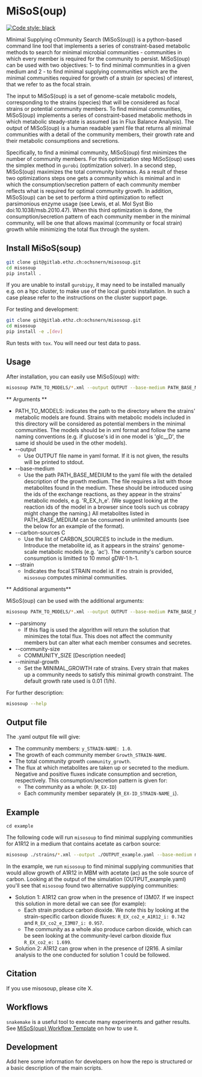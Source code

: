 # MiSoS(oup)

[![Code style: black](https://img.shields.io/badge/code%20style-black-000000.svg)](https://github.com/psf/black)

MInimal Supplying cOmmunity Search (MiSoS(oup)) is a python-based command line tool that implements a series of constraint-based metabolic methods to search for minimal microbial communities - communities in which every member is required for the community to persist. MiSoS(oup) can be used with two objectives: 1- to find minimal communities in a given medium and 2 - to find minimal supplying communities which are the minimal communities required for growth of a strain (or species) of interest, that we refer to as the focal strain.

The input to MiSoS(oup) is a set of genome-scale metabolic models, corresponding to the strains (species) that will be considered as focal strains or potential community members. To find minimal communities, MiSoS(oup) implements a series of constraint-based metabolic methods in which metabolic steady-state is assumed (as in Flux Balance Analysis). The output of MiSoS(oup) is a human readable yaml file that returns all minimal communities with a detail of the community members, their growth rate and their metabolic consumptions and secretions. 

Specifically, to find a minimal community, MiSoS(oup) first minimizes the number of community members. For this optimization step MiSoS(oup) uses the simplex method in `gurobi` (optimization solver). In a second step, MiSoS(oup) maximizes the total community biomass. As a result of these two optimizations steps one gets a community which is minimal and in which the consumption/secretion pattern of each community member reflects what is required for optimal community growth. In addition, MiSoS(oup) can be set to perform a third optimization to reflect parsimonious enzyme usage (see Lewis, et al. Mol Syst Bio doi:10.1038/msb.2010.47). When this third optimization is done, the consumption/secretion pattern of each community member in the minimal community, will be one that allows maximal (community or focal strain) growth while minimizing the total flux through the system.

## Install MiSoS(soup)

```bash
git clone git@gitlab.ethz.ch:ochsnern/misosoup.git
cd misosoup
pip install .
```

If you are unable to install `gurobipy`, it may need to be installed manually
e.g. on a hpc cluster, to make use of the local gurobi installation. In such 
a case please refer to the instructions on the cluster support page. 

For testing and development:

```bash
git clone git@gitlab.ethz.ch:ochsnern/misosoup.git
cd misosoup
pip install -e .[dev]
```

Run tests with `tox`. You will need our test data to pass.

## Usage
After installation, you can easily use MiSoS(oup) with:

```bash
misosoup PATH_TO_MODELS/*.xml --output OUTPUT --base-medium PATH_BASE_MEDIUM --carbon-sources CARBON_SOURCES --strain STRAIN
```

** Arguments **

* PATH_TO_MODELS: indicates the path to the directory where the strains' metabolic models are found. Strains with metabolic models included in this directory will be considered as potential members in the minimal communities. The models should be in xml format and follow the same naming conventions (e.g. if glucose's id in one model is 'glc__D', the same id should be used in the  other models). 
* --output
    * Use OUTPUT file name in yaml format. If it is not given, the results will be printed to stdout.
* --base-medium
    * Use the path PATH_BASE_MEDIUM to the yaml file with the detailed description of the growth medium. The file requires a list with those metabolites found in the medium. These should be introduced using the ids of the exchange reactions, as they appear in the strains' metabolic models, e.g. 'R_EX_h_e'. (We suggest looking at the reaction ids of the model in a browser since tools such us cobrapy might change the naming.) All metabolites listed in PATH_BASE_MEDIUM can be consumed in unlimited amounts (see the below for an example of the format).
* --carbon-sources C
    * Use the list of CARBON_SOURCES to include in the medium. Introduce the metabolite id, as it appears in the strains' genome-scale metabolic models (e.g. 'ac'). The community's carbon source consumption is limitted to 10 mmol gDW-1 h-1.
* --strain 
     * Indicates the focal STRAIN model id. If no strain is provided, `misosoup` computes minimal communities.

** Additional arguments** 

MiSoS(oup) can be used with the additional arguments:

```bash
misosoup PATH_TO_MODELS/*.xml --output OUTPUT --base-medium PATH_BASE_MEDIUM --carbon-sources CARBON_SOURCES --strain STRAIN --parsimony --community-size COMMUNITY_SIZE --minimal-growth MINIMAL_GROWTH --exchange-format EXCHANGE_FORMAT --validate --log LOG
```
* --parsimony
    * If this flag is used the algorithm will return the solution that minimizes the total flux. This does not affect the community members but can alter what each member consumes and secretes. 
* --community-size 
    * COMMUNITY_SIZE [Description needed]
* --minimal-growth 
    * Set the MINIMAL_GROWTH rate of strains. Every strain that makes up a community needs to satisfy this minimal growth constraint. The default growth rate used is 0.01 (1/h).

For further description:
```bash
misosoup --help
```
## Output file
The .yaml output file will give:

* The community members: ```y_STRAIN-NAME: 1.0```. 
* The growth of each community member ```Growth_STRAIN-NAME```. 
* The total community growth ```community_growth```. 
* The flux at which metabolites are taken up or secreted to the medium. Negative and positive fluxes indicate consumption and secretion, respectively. This consumption/secretion pattern is given for:
     * The community as a whole: (```R_EX-ID```) 
     * Each community member separately (```R_EX-ID_STRAIN-NAME_i```).  

## Example

```
cd example
```
The following code will run `misosoup` to find minimal supplying communities for A1R12 in a medium that contains acetate as carbon source:

```bash
misosoup ./strains/*.xml --output ./OUTPUT_example.yaml --base-medium medium_MBM_no_co2_hco3.yaml --carbon-sources ac --strain A1R12 --parsimony 
```

In the example, we run `misosoup`  to find minimal supplying communities that would allow growth of A1R12 in MBM with acetate (ac) as the sole source of carbon. Looking at the output of the simulation (OUTPUT_example.yaml) you'll see that `misosoup` found two alternative supplying communities: 

 * Solution 1: A1R12 can grow  when in the presence of I3M07. If we inspect this solution in more detail we can see (for example): 
    * Each strain produce carbon dioxide. We note this by looking at the strain-specific carbon dioxide fluxes: `R_EX_co2_e_A1R12_i: 0.742` and `R_EX_co2_e_I3M07_i: 0.957`.
    * The community as a whole also produce carbon dioxide, which can be seen looking at the community-level carbon dioxide flux `R_EX_co2_e: 1.699`.
 * Solution 2:  A1R12 can grow  when in the presence of I2R16. A similar analysis to the one conducted for solution 1 could be followed.


## Citation

If you use misosoup, please cite X.

## Workflows

`snakemake` is a useful tool to execute many experiments and gather results.
See [MiSoS(oup) Workflow Template](https://gitlab.ethz.ch/ochsnern/misosoup_workflow_template)
on how to use it.

## Development

Add here some information for developers on how the repo is structured or a basic description of the main scripts.

